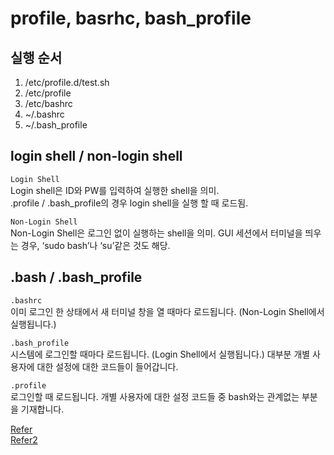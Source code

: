 # profile, basrhc, bash_profile

## 실행 순서
1. /etc/profile.d/test.sh  
2. /etc/profile  
3. /etc/bashrc  
4. ~/.bashrc  
5. ~/.bash_profile  

## login shell / non-login shell
`Login Shell`  
Login shell은 ID와 PW를 입력하여 실행한 shell을 의미.  
.profile / .bash_profile의 경우 login shell을 실행 할 때 로드됨.  

`Non-Login Shell`  
Non-Login Shell은 로그인 없이 실행하는 shell을 의미.
GUI 세션에서 터미널을 띄우는 경우, ‘sudo bash’나 ‘su’같은 것도 해당.


## .bash / .bash_profile
`.bashrc`  
이미 로그인 한 상태에서 새 터미널 창을 열 때마다 로드됩니다. (Non-Login Shell에서 실행됩니다.)

`.bash_profile`  
시스템에 로그인할 때마다 로드됩니다. (Login Shell에서 실행됩니다.) 대부분 개별 사용자에 대한 설정에 대한 코드들이 들어갑니다.  


`.profile`  
로그인할 때 로드됩니다. 개별 사용자에 대한 설정 코드들 중 bash와는 관계없는 부분을 기재합니다.




[Refer](https://jongmin92.github.io/2016/12/13/Linux%20&%20Ubuntu/bashrc-bash_profile/)  
[Refer2](https://zetawiki.com/wiki/Profile_bashrc_bash_profile_실행_순서)
